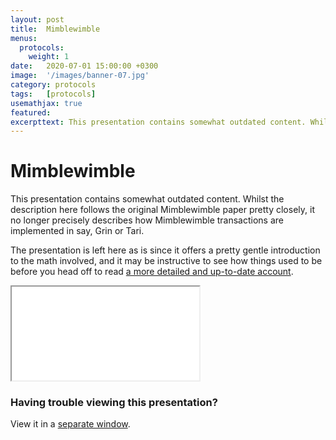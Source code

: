 ```yaml
---
layout: post
title:  Mimblewimble
menus:
  protocols:
    weight: 1
date:   2020-07-01 15:00:00 +0300
image:  '/images/banner-07.jpg'
category: protocols
tags:   [protocols]
usemathjax: true
featured:
excerpttext: This presentation contains somewhat outdated content. Whilst the description here follows the original Mimblewimble paper pretty closely, it no longer precisely describes how Mimblewimble transactions are implemented in say, Grin or Tari.
---
```


# Mimblewimble

<div class="note warning">

This presentation contains somewhat outdated content. Whilst the description here follows the original Mimblewimble
paper pretty closely, it no longer precisely describes how Mimblewimble transactions are implemented in say, Grin or
Tari.

The presentation is left here as is since it offers a pretty gentle introduction to the math involved, and it may be
instructive to see how things used to be before you head off to read [a more detailed and
up-to-date account](../MainReport.md).

</div>

<iframe class="tlu-iframe" src="/images/mimblewimble-1/PITCHME.html"></iframe>

### Having trouble viewing this presentation?

View it in a [separate window](/images/mimblewimble-1/PITCHME.html).
